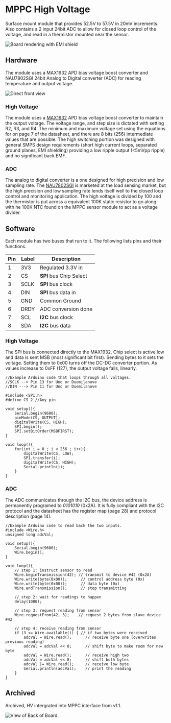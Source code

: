 # MPPC High Voltage
Surface mount module that provides 52.5V to 57.5V in 20mV increments. Also contains a 2 input 24bit ADC to allow for closed loop control of the voltage, and read in a thermistor mounted near the sensor.

![][withEMIshield]

## Hardware
The module uses a MAX1932 APD bias voltage boost converter and NAU7802SGI 24bit Analog to Digital converter (ADC) for reading temperature and output voltage.

![][noShieldFront]

### High Voltage
The module uses a [MAX1932](http://datasheets.maximintegrated.com/en/ds/MAX1932.pdf) APD bias voltage boost converter to maintain the output voltage. The voltage range, and step size is dictated with setting R2, R3, and R4. The minimum and maximum voltage set using the equations for on page 7 of the datasheet, and there are 8 bits (256) intermediate values that are possible. The high switching portion was designed with general SMPS design requirements (short high current loops, separated ground planes, EMI shielding) providing a low ripple output (<5mVpp ripple) and no significant back EMF.

### ADC
The analog to digital converter is a one designed for high precision and low sampling rate. The [NAU7802SGI](http://www.nuvoton.com/resource-files/NAU7802%20Data%20Sheet%20V1.7.pdf) is marketed at the load sensing market, but the high precision and low sampling rate lends itself well to the closed loop control and monitoring application. The high voltage is divided by 100 and the thermistor is put across a equivalent 100K static resistor to go along with he 100K NTC found on the MPPC sensor module to act as a voltage divider.

## Software
Each module has two buses that run to it. The following lists pins and their functions.

| Pin | Label | Description               |
| --- | ----- | ------------------------- |
|1    | 3V3   | Regulated 3.3V in         |
|2    | CS    | **SPI** bus Chip Select   |
|3    | SCLK  | **SPI** bus clock         |
|4    | DIN   | **SPI** bus data in       |
|5    | GND   | Common Ground             |
|6    | DRDY  | ADC conversion done       |
|7    | SCL   | **I2C** bus clock         |
|8    | SDA   | **I2C** bus data          |

### High Voltage
The SPI bus is connected directly to the MAX1932. Chip select is active low and data is sent MSB (most significant bit first). Sending bytes to it sets the voltage. Setting them to 0x00 turns off the DC-DC converter portion. As values increase to 0xFF (127), the output voltage falls, linearly.

```Arduino
//Example Arduino code that loops through all voltages.
//SCLK --> Pin 13 for Uno or Duemilanove
//DIN ---> Pin 11 for Uno or Duemilanove

#include <SPI.h>
#define CS 2 //Any pin

void setup(){
	Serial.begin(9600);
	pinMode(CS, OUTPUT);
	digitalWrite(CS, HIGH);
	SPI.begin();
	SPI.setBitOrder(MSBFIRST);
}

void loop(){
	for(int i = 0 ; i < 256 ; i++){
		digitalWrite(CS, LOW);
		SPI.transfer(i);
		digitalWrite(CS, HIGH);
		Serial.println(i);
	}
}
```

### ADC
The ADC communicates through the I2C bus, the device address is permanently programed to *0101010* (0x2A). It is fully compliant with the I2C protocol and the datasheet has the register map (page 28) and protocol description (page 14).

```Arduino
//Example Arduino code to read back the two inputs.
#include <Wire.h>
unsigned long adcVal;

void setup(){
	Serial.begin(9600);
	Wire.begin();
}

void loop(){
	// step 1: instruct sensor to read
	Wire.beginTransmission(42); // transmit to device #42 (0x2A)
	Wire.write(byte(0x00));      // control address byte (0x)
	Wire.write(byte(0x00));      // data byte (0x)
	Wire.endTransmission();      // stop transmitting

	// step 2: wait for readings to happen
	delay(1000);

	// step 3: request reading from sensor
	Wire.requestFrom(42, 3);    // request 2 bytes from slave device #42

	// step 4: receive reading from sensor
	if (3 <= Wire.available()) { // if two bytes were received
		adcVal = Wire.read();      // receive byte one (overwrites previous reading)
		adcVal = adcVal << 8;      // shift byte to make room for new byte
		adcVal = Wire.read();      // receive high two
		adcVal = adcVal << 8;      // shift both bytes
		adcVal |= Wire.read();     // receive low byte
		Serial.println(adcVal);    // print the reading
	}
}
```

## Archived
Archived, HV intergrated into MPPC interface from v1.1.

![][mppcBack]

[mppcBack]: cad/renderings/mppcBack.jpg "View of Back of Board"
[noShieldFront]: cad/renderings/noShieldFront.jpg "Direct front view"
[withEMIshield]: cad/renderings/withEMIshield.jpg "Board rendering with EMI shield"
